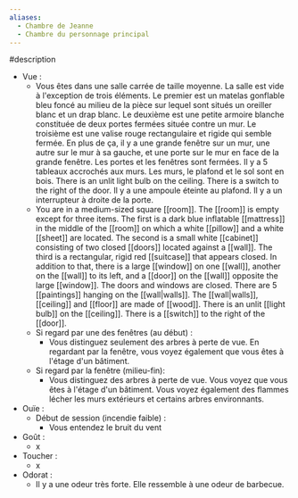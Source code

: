```yaml
---
aliases:
  - Chambre de Jeanne
  - Chambre du personnage principal
---
```

#description

- Vue : 
	- Vous êtes dans une salle carrée de taille moyenne. La salle est vide à l'exception de trois éléments. Le premier est un matelas gonflable bleu foncé au milieu de la pièce sur lequel sont situés un oreiller blanc et un drap blanc. Le deuxième est une petite armoire blanche constituée de deux portes fermées située contre un mur. Le troisième est une valise rouge rectangulaire et rigide qui semble fermée. En plus de ça, il y a une grande fenêtre sur un mur, une autre sur le mur à sa gauche, et une porte sur le mur en face de la grande fenêtre. Les portes et les fenêtres sont fermées. Il y a 5 tableaux accrochés aux murs. Les murs, le plafond et le sol sont en bois. There is an unlit light bulb on the ceiling. There is a switch to the right of the door. Il y a une ampoule éteinte au plafond. Il y a un interrupteur à droite de la porte.
	- You are in a medium-sized square [[room]]. The [[room]] is empty except for three items. The first is a dark blue inflatable [[mattress]] in the middle of the [[room]] on which a white [[pillow]] and a white [[sheet]] are located. The second is a small white [[cabinet]] consisting of two closed [[doors]] located against a [[wall]]. The third is a rectangular, rigid red [[suitcase]] that appears closed. In addition to that, there is a large [[window]] on one [[wall]], another on the [[wall]] to its left, and a [[door]] on the [[wall]] opposite the large [[window]]. The doors and windows are closed. There are 5 [[paintings]] hanging on the [[wall|walls]]. The [[wall|walls]], [[ceiling]] and [[floor]] are made of [[wood]]. There is an unlit [[light bulb]] on the [[ceiling]]. There is a [[switch]] to the right of the [[door]].
	- Si regard par une des fenêtres (au début) :
		- Vous distinguez seulement des arbres à perte de vue. En regardant par la fenêtre, vous voyez également que vous êtes à l'étage d'un bâtiment.
	- Si regard par la fenêtre (milieu-fin):
		- Vous distinguez des arbres à perte de vue. Vous voyez que vous êtes à l'étage d'un bâtiment. Vous voyez également des flammes lécher les murs extérieurs et certains arbres environnants.
- Ouïe :
	- Début de session (incendie faible) : 
		- Vous entendez le bruit du vent 
- Goût :
	- x
- Toucher : 
	- x
- Odorat : 
	- Il y a une odeur très forte. Elle ressemble à une odeur de barbecue.